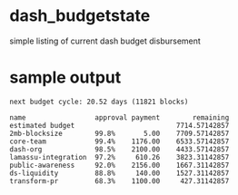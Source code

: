 # dash_budgetstate
simple listing of current dash budget disbursement

# sample output

    next budget cycle: 20.52 days (11821 blocks)
    
    name                 approval payment        remaining
    estimated budget                         7714.57142857 
    2mb-blocksize        99.8%       5.00    7709.57142857 
    core-team            99.4%    1176.00    6533.57142857 
    dash-org             98.5%    2100.00    4433.57142857 
    lamassu-integration  97.2%     610.26    3823.31142857 
    public-awareness     92.0%    2156.00    1667.31142857 
    ds-liquidity         88.8%     140.00    1527.31142857 
    transform-pr         68.3%    1100.00     427.31142857 

